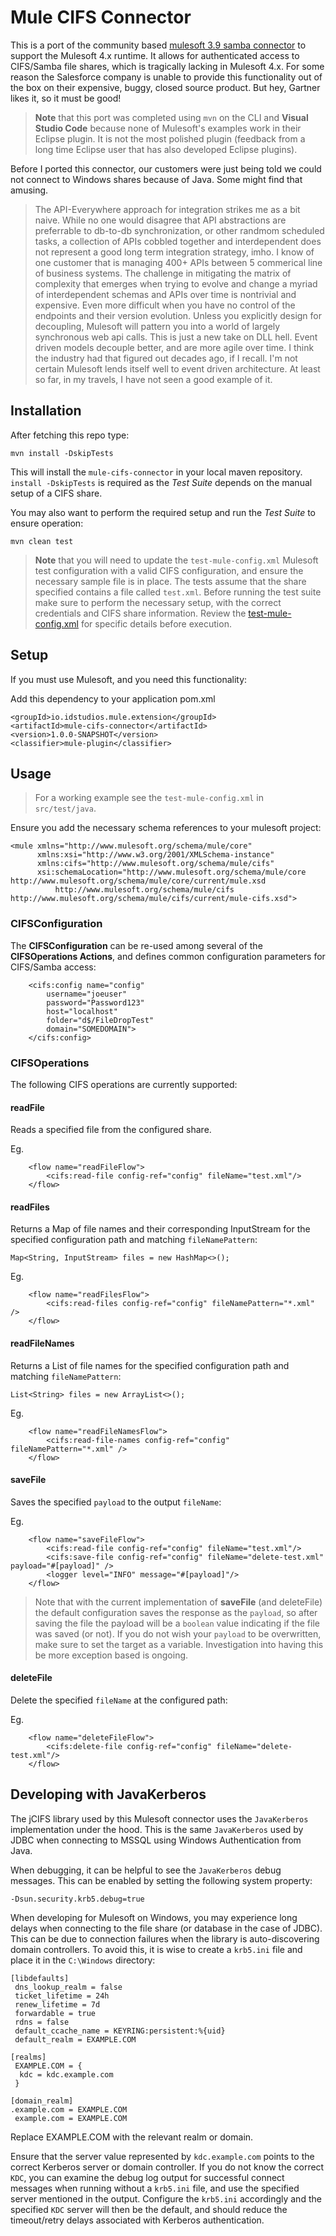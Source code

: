 # Mule CIFS Connector

This is a port of the community based [mulesoft 3.9 samba connector](https://github.com/mulesoft-consulting/samba-connector) to support the Mulesoft 4.x runtime.  It allows for authenticated access to CIFS/Samba file shares, which is tragically lacking in Mulesoft 4.x.  For some reason the Salesforce company is unable to provide this functionality out of the box on their expensive, buggy, closed source product.  But hey, Gartner likes it, so it must be good!

> __Note__ that this port was completed using `mvn` on the CLI and __Visual Studio Code__ because none of Mulesoft's examples work in their Eclipse plugin.  It is not the most polished plugin (feedback from a long time Eclipse user that has also developed Eclipse plugins).   

Before I ported this connector, our customers were just being told we could not connect to Windows shares because of Java.  Some might find that amusing.

> The API-Everywhere approach for integration strikes me as a bit naive.  While no one would disagree that API abstractions are preferrable to db-to-db synchronization, or other randmom scheduled tasks, a collection of APIs cobbled together and interdependent does not represent a good long term integration strategy, imho.  I know of one customer that is managing 400+ APIs between 5 commerical line of business systems. The challenge in mitigating the matrix of complexity that emerges when trying to evolve and change a myriad of interdependent schemas and APIs over time is nontrivial and expensive.  Even more difficult when you have no control of the endpoints and their version evolution. Unless you explicitly design for decoupling, Mulesoft will pattern you into a world of largely synchronous web api calls.  This is just a new take on DLL hell. Event driven models decouple better, and are more agile over time.  I think the industry had that figured out decades ago, if I recall. I'm not certain Mulesoft lends itself well to event driven architecture.  At least so far, in my travels, I have not seen a good example of it.

## Installation

After fetching this repo type:

`mvn install -DskipTests`

This will install the `mule-cifs-connector` in your local maven repository. `install -DskipTests` is required as the _Test Suite_ depends on the manual setup of a CIFS share.

You may also want to perform the required setup and run the _Test Suite_ to ensure operation:

`mvn clean test`

> __Note__ that you will need to update the `test-mule-config.xml` Mulesoft test configuration with a valid CIFS configuration, and ensure the necessary sample file is in place.  The tests assume that the share specified contains a file called `test.xml`.  Before running the test suite make sure to perform the necessary setup, with the correct credentials and CIFS share information.  Review the [test-mule-config.xml](src/test/resources/test-mule-config.xml) for specific details before execution.

## Setup

If you must use Mulesoft, and you need this functionality:

Add this dependency to your application pom.xml

```
<groupId>io.idstudios.mule.extension</groupId>
<artifactId>mule-cifs-connector</artifactId>
<version>1.0.0-SNAPSHOT</version>
<classifier>mule-plugin</classifier>
```

## Usage

> For a working example see the `test-mule-config.xml` in `src/test/java`.

Ensure you add the necessary schema references to your mulesoft project:

```
<mule xmlns="http://www.mulesoft.org/schema/mule/core"
      xmlns:xsi="http://www.w3.org/2001/XMLSchema-instance"
      xmlns:cifs="http://www.mulesoft.org/schema/mule/cifs"
      xsi:schemaLocation="http://www.mulesoft.org/schema/mule/core http://www.mulesoft.org/schema/mule/core/current/mule.xsd
          http://www.mulesoft.org/schema/mule/cifs http://www.mulesoft.org/schema/mule/cifs/current/mule-cifs.xsd">

```

### CIFSConfiguration

The __CIFSConfiguration__ can be re-used among several of the __CIFSOperations Actions__, and defines common configuration parameters for CIFS/Samba access:

```
    <cifs:config name="config" 
        username="joeuser" 
        password="Password123"
        host="localhost"
        folder="d$/FileDropTest"
        domain="SOMEDOMAIN">
    </cifs:config>
```

### CIFSOperations

The following CIFS operations are currently supported:

#### readFile

Reads a specified file from the configured share.

Eg.
```
    <flow name="readFileFlow">
        <cifs:read-file config-ref="config" fileName="test.xml"/>
    </flow>
```

#### readFiles

Returns a Map of file names and their corresponding InputStream for the specified configuration path and matching `fileNamePattern`:

```
Map<String, InputStream> files = new HashMap<>();
```

Eg.
```
    <flow name="readFilesFlow">
        <cifs:read-files config-ref="config" fileNamePattern="*.xml" />
    </flow>
```

#### readFileNames

Returns a List of file names for the specified configuration path and matching `fileNamePattern`:

```
List<String> files = new ArrayList<>();
```

Eg.
```
    <flow name="readFileNamesFlow">
        <cifs:read-file-names config-ref="config" fileNamePattern="*.xml" />
    </flow>
```

#### saveFile

Saves the specified `payload` to the output `fileName`:

Eg.
```
    <flow name="saveFileFlow">
        <cifs:read-file config-ref="config" fileName="test.xml"/>
        <cifs:save-file config-ref="config" fileName="delete-test.xml" payload="#[payload]" />
        <logger level="INFO" message="#[payload]"/>
    </flow>
```

> Note that with the current implementation of __saveFile__ (and deleteFile) the default configuration saves the response as the `payload`, so after saving the file the payload will be a `boolean` value indicating if the file was saved (or not).  If you do not wish your `payload` to be overwritten, make sure to set the target as a variable.  Investigation into having this be more exception based is ongoing.

#### deleteFile

Delete the specified `fileName` at the configured path:

Eg.
```
    <flow name="deleteFileFlow">
        <cifs:delete-file config-ref="config" fileName="delete-test.xml"/>
    </flow>
```

## Developing with JavaKerberos

The jCIFS library used by this Mulesoft connector uses the `JavaKerberos` implementation under the hood.  This is the same `JavaKerberos` used by JDBC when connecting to MSSQL using Windows Authentication from Java.

When debugging, it can be helpful to see the `JavaKerberos` debug messages.  This can be enabled by setting the following system property:

```
-Dsun.security.krb5.debug=true
```

When developing for Mulesoft on Windows, you may experience long delays when connecting to the file share (or database in the case of JDBC).  This can be due to connection failures when the library is auto-discovering domain controllers.  To avoid this, it is wise to create a `krb5.ini` file and place it in the `C:\Windows` directory:

```
[libdefaults]
 dns_lookup_realm = false
 ticket_lifetime = 24h
 renew_lifetime = 7d
 forwardable = true
 rdns = false
 default_ccache_name = KEYRING:persistent:%{uid}
 default_realm = EXAMPLE.COM

[realms]
 EXAMPLE.COM = {
  kdc = kdc.example.com
 }

[domain_realm]
.example.com = EXAMPLE.COM
 example.com = EXAMPLE.COM

```

Replace EXAMPLE.COM with the relevant realm or domain.

Ensure that the server value represented by `kdc.example.com` points to the correct Kerberos server or domain controller.  If you do not know the correct `KDC`, you can examine the debug log output for successful connect messages when running without a `krb5.ini` file, and use the specified server mentioned in the output.  Configure the `krb5.ini` accordingly and the specified `KDC` server will then be the default, and should reduce the timeout/retry delays associated with Kerberos authentication.
